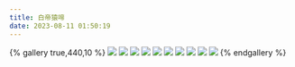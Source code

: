 ```yaml
---
title: 白帝猿啼
date: 2023-08-11 01:50:19
---
```

{% gallery true,440,10 %}
![](/images/白帝猿啼设计/吴苋.png)
![](/images/白帝猿啼设计/马忠.png)
![](/images/白帝猿啼设计/傅肜.png)
![](/images/白帝猿啼设计/向宠.png)
![](/images/白帝猿啼设计/吴班.png)
![](/images/白帝猿啼设计/冯习张南.png)
![](/images/白帝猿啼设计/关兴张苞.png)
![](/images/白帝猿啼设计/王甫赵累.png)
![](/images/白帝猿啼设计/王平.png)
![](/images/白帝猿啼设计/张翼.png)
{% endgallery %}